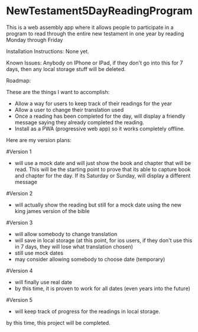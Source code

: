 # NewTestament5DayReadingProgram
This is a web assembly app where it allows people to participate in a program to read through the entire new testament in one year by reading Monday through Friday

Installation Instructions:
None yet.

Known Issues:
Anybody on IPhone or IPad, if they don't go into this for 7 days, then any local storage stuff will be deleted.

Roadmap:

These are the things I want to accomplish:
 * Allow a way for users to keep track of their readings for the year
 * Allow a user to change their translation used
 * Once a reading has been completed for the day, will display a friendly message saying they already completed the reading.
 * Install as a PWA (progressive web app) so it works completely offline.


Here are my version plans:

#Version 1
 * will use a mock date and will just show the book and chapter that will be read.
 This will be the starting point to prove that its able to capture book and chapter for the day.
 If its Saturday or Sunday, will display a different message
 
 #Version 2
 * will actually show the reading but still for a mock date using the new king james version of the bible

 #Version 3
 * will allow somebody to change translation
 * will save in local storage (at this point, for ios users, if they don't use this in 7 days, they will lose what translation chosen)
 * still use mock dates
 * may consider allowing somebody to choose date (temporary)

 #Version 4
 * will finally use real date
 * by this time, it is proven to work for all dates (even years into the future)

 #Version 5
 * will keep track of progress for the readings in local storage.
 
 by this time, this project will be completed.
 
 
